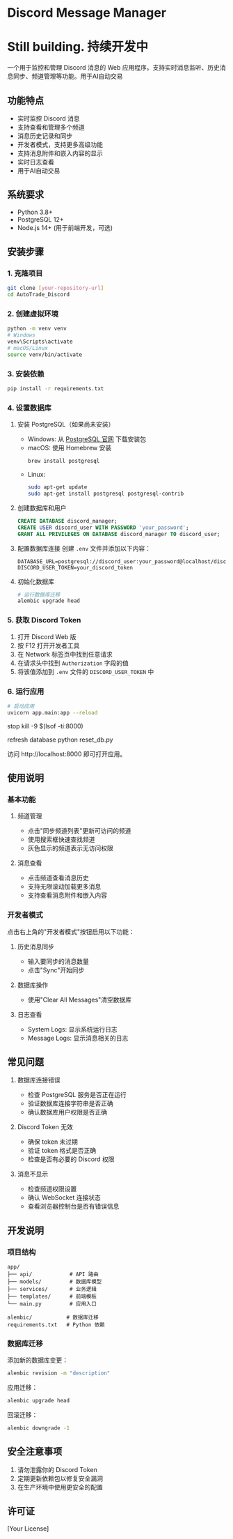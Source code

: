 # Discord Message Manager

# Still building. 持续开发中

一个用于监控和管理 Discord 消息的 Web 应用程序。支持实时消息监听、历史消息同步、频道管理等功能。用于AI自动交易

## 功能特点

- 实时监控 Discord 消息
- 支持查看和管理多个频道
- 消息历史记录和同步
- 开发者模式，支持更多高级功能
- 支持消息附件和嵌入内容的显示
- 实时日志查看
- 用于AI自动交易
  
## 系统要求

- Python 3.8+
- PostgreSQL 12+
- Node.js 14+ (用于前端开发，可选)

## 安装步骤

### 1. 克隆项目

```bash
git clone [your-repository-url]
cd AutoTrade_Discord
```

### 2. 创建虚拟环境

```bash
python -m venv venv
# Windows
venv\Scripts\activate
# macOS/Linux
source venv/bin/activate
```

### 3. 安装依赖

```bash
pip install -r requirements.txt
```

### 4. 设置数据库

1. 安装 PostgreSQL（如果尚未安装）
   - Windows: 从 [PostgreSQL 官网](https://www.postgresql.org/download/windows/) 下载安装包
   - macOS: 使用 Homebrew 安装
     ```bash
     brew install postgresql
     ```
   - Linux:
     ```bash
     sudo apt-get update
     sudo apt-get install postgresql postgresql-contrib
     ```

2. 创建数据库和用户
   ```sql
   CREATE DATABASE discord_manager;
   CREATE USER discord_user WITH PASSWORD 'your_password';
   GRANT ALL PRIVILEGES ON DATABASE discord_manager TO discord_user;
   ```

3. 配置数据库连接
   创建 `.env` 文件并添加以下内容：
   ```
   DATABASE_URL=postgresql://discord_user:your_password@localhost/discord_manager
   DISCORD_USER_TOKEN=your_discord_token
   ```

4. 初始化数据库
   ```bash
   # 运行数据库迁移
   alembic upgrade head
   ```

### 5. 获取 Discord Token

1. 打开 Discord Web 版
2. 按 F12 打开开发者工具
3. 在 Network 标签页中找到任意请求
4. 在请求头中找到 `Authorization` 字段的值
5. 将该值添加到 `.env` 文件的 `DISCORD_USER_TOKEN` 中

### 6. 运行应用

```bash
# 启动应用
uvicorn app.main:app --reload


```
stop
kill -9 $(lsof -ti:8000)

refresh database
python reset_db.py

访问 http://localhost:8000 即可打开应用。

## 使用说明

### 基本功能

1. 频道管理
   - 点击"同步频道列表"更新可访问的频道
   - 使用搜索框快速查找频道
   - 灰色显示的频道表示无访问权限

2. 消息查看
   - 点击频道查看消息历史
   - 支持无限滚动加载更多消息
   - 支持查看消息附件和嵌入内容

### 开发者模式

点击右上角的"开发者模式"按钮启用以下功能：

1. 历史消息同步
   - 输入要同步的消息数量
   - 点击"Sync"开始同步

2. 数据库操作
   - 使用"Clear All Messages"清空数据库

3. 日志查看
   - System Logs: 显示系统运行日志
   - Message Logs: 显示消息相关的日志

## 常见问题

1. 数据库连接错误
   - 检查 PostgreSQL 服务是否正在运行
   - 验证数据库连接字符串是否正确
   - 确认数据库用户权限是否正确

2. Discord Token 无效
   - 确保 token 未过期
   - 验证 token 格式是否正确
   - 检查是否有必要的 Discord 权限

3. 消息不显示
   - 检查频道权限设置
   - 确认 WebSocket 连接状态
   - 查看浏览器控制台是否有错误信息

## 开发说明

### 项目结构

```
app/
├── api/            # API 路由
├── models/         # 数据库模型
├── services/       # 业务逻辑
├── templates/      # 前端模板
└── main.py         # 应用入口

alembic/           # 数据库迁移
requirements.txt   # Python 依赖
```
 
### 数据库迁移

添加新的数据库变更：
```bash
alembic revision -m "description"
```

应用迁移：
```bash
alembic upgrade head
```

回滚迁移：
```bash
alembic downgrade -1
```

## 安全注意事项

1. 请勿泄露你的 Discord Token
2. 定期更新依赖包以修复安全漏洞
3. 在生产环境中使用更安全的配置

## 许可证

[Your License] 
